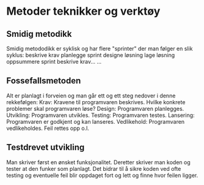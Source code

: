 # Metoder teknikker og verktøy

## Smidig metodikk
Smidig metododikk er syklisk og har flere "sprinter" der man følger en slik syklus:
beskrive krav
planlegge sprint
designe løsning
lage løsning
oppsummere sprint
beskrive krav...
...

## Fossefallsmetoden
Alt er planlagt i forveien og man går ett og ett steg nedover i denne rekkefølgen:
Krav: Kravene til programvaren beskrives. Hvilke konkrete problemer skal programvaren løse?
Design: Programvaren planlegges.
Utvikling: Programvaren utvikles.
Testing: Programvaren testes.
Lansering: Programvaren er godkjent og kan lanseres.
Vedlikehold: Programvaren vedlikeholdes. Feil rettes opp o.l.

## Testdrevet utvikling
Man skriver først en ønsket funksjonalitet. Deretter skriver man koden og tester at den funker som planlagt. Det bidrar til å sikre koden ved ofte testing og eventuelle feil blir oppdaget fort og lett og finne hvor feilen ligger. 
